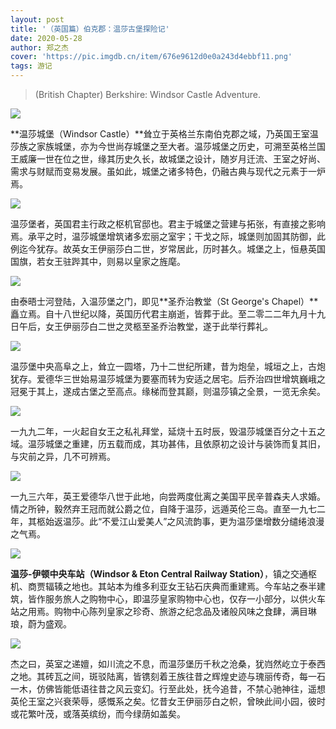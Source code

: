 ```yaml
---
layout: post
title: '（英国篇）伯克郡：温莎古堡探险记'
date: 2020-05-28
author: 郑之杰
cover: 'https://pic.imgdb.cn/item/676e9612d0e0a243d4ebbf11.png'
tags: 游记
---
```


> (British Chapter) Berkshire: Windsor Castle Adventure.

![](https://pic.imgdb.cn/item/676e9612d0e0a243d4ebbf11.png)

**温莎城堡（Windsor Castle）**耸立于英格兰东南伯克郡之域，乃英国王室温莎族之家族城堡，亦为今世尚存城堡之至大者。温莎城堡之历史，可溯至英格兰国王威廉一世在位之世，缘其历史久长，故城堡之设计，随岁月迁流、王室之好尚、需求与财赋而变易发展。虽如此，城堡之诸多特色，仍融古典与现代之元素于一炉焉。

![](https://pic.imgdb.cn/item/66a0ec9fd9c307b7e94f5394.png)

温莎堡者，英国君主行政之枢机官邸也。君主于城堡之营建与拓张，有直接之影响焉。承平之时，温莎城堡增筑诸多宏丽之室宇；干戈之际，城堡则加固其防御，此例迄今犹存。故英女王伊丽莎白二世，岁常居此，历时甚久。城堡之上，恒悬英国国旗，若女王驻跸其中，则易以皇家之旌麾。

![](https://pic.imgdb.cn/item/66a0df92d9c307b7e94518e3.png)

由泰晤士河登陆，入温莎堡之门，即见**圣乔治教堂（St George's Chapel）**矗立焉。自十八世纪以降，英国历代君主崩逝，皆葬于此。至二零二二年九月十九日午后，女王伊丽莎白二世之灵柩至圣乔治教堂，遂于此举行葬礼。

![](https://pic.imgdb.cn/item/66a0ece4d9c307b7e950e695.png)

温莎堡中央高阜之上，耸立一圆塔，乃十二世纪所建，昔为炮垒，城垣之上，古炮犹存。爱德华三世始易温莎城堡为要塞而转为安适之居宅。后乔治四世增筑巍峨之冠冕于其上，遂成古堡之至高点。缘梯而登其巅，则温莎镇之全景，一览无余矣。

![](https://pic.imgdb.cn/item/66a0ea43d9c307b7e94d9119.png)

一九九二年，一火起自女王之私礼拜堂，延烧十五时辰，毁温莎城堡百分之十五之域。温莎城堡之重建，历五载而成，其功甚伟，且依原初之设计与装饰而复其旧，与灾前之异，几不可辨焉。

![](https://pic.imgdb.cn/item/66a0eb52d9c307b7e94e5f27.png)

一九三六年，英王爱德华八世于此地，向尝两度仳离之美国平民辛普森夫人求婚。情之所钟，毅然弃王冠而就公爵之位，自降于温莎，远遁英伦三岛。直至一九七二年，其柩始返温莎。此“不爱江山爱美人”之风流韵事，更为温莎堡增数分缱绻浪漫之气焉。

![](https://pic.imgdb.cn/item/66a0e4a2d9c307b7e94919c8.png)

**温莎-伊顿中央车站（Windsor & Eton Central Railway Station）**，镇之交通枢机、商贾辐辏之地也。其站本为维多利亚女王钻石庆典而重建焉。今车站之泰半建筑，皆作服务旅人之购物中心，即温莎皇家购物中心也，仅存一小部分，以供火车站之用焉。购物中心陈列皇家之珍奇、旅游之纪念品及诸般风味之食肆，满目琳琅，蔚为盛观。

![](https://pic.imgdb.cn/item/66a0ee76d9c307b7e9523008.png)

杰之曰，英室之递嬗，如川流之不息，而温莎堡历千秋之沧桑，犹岿然屹立于泰西之地。其砖瓦之间，斑驳陆离，皆镌刻着王族往昔之辉煌史迹与瑰丽传奇，每一石一木，仿佛皆能低语往昔之风云变幻。行至此处，抚今追昔，不禁心驰神往，遥想英伦王室之兴衰荣辱，感慨系之矣。忆昔女王伊丽莎白之帜，曾映此间小园，彼时或花繁叶茂，或落英缤纷，而今绿荫如盖矣。

